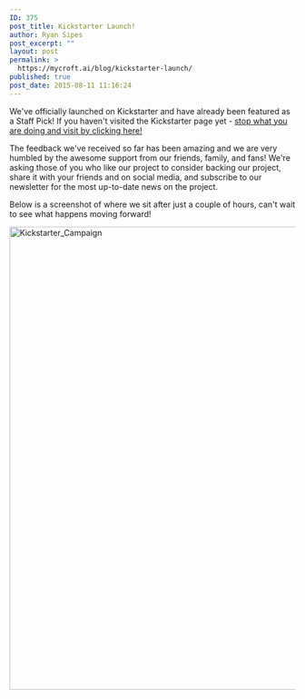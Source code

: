 ```yaml
---
ID: 375
post_title: Kickstarter Launch!
author: Ryan Sipes
post_excerpt: ""
layout: post
permalink: >
  https://mycroft.ai/blog/kickstarter-launch/
published: true
post_date: 2015-08-11 11:16:24
---
```

We've officially launched on Kickstarter and have already been featured as a Staff Pick! If you haven't visited the Kickstarter page yet - <a href="https://bit.ly/mycroftai" target="_blank">stop what you are doing and visit by clicking here!</a>

The feedback we've received so far has been amazing and we are very humbled by the awesome support from our friends, family, and fans! We're asking those of you who like our project to consider backing our project, share it with your friends and on social media, and subscribe to our newsletter for the most up-to-date news on the project.

Below is a screenshot of where we sit after just a couple of hours, can't wait to see what happens moving forward!

<a href="https://mycroft.ai/wp-content/uploads/2015/08/Kickstarter_Campaign.png"><img class="alignnone size-full wp-image-377" src="https://mycroft.ai/wp-content/uploads/2015/08/Kickstarter_Campaign.png" alt="Kickstarter_Campaign" width="1097" height="816" /></a>